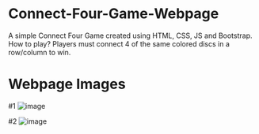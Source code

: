 # Connect-Four-Game-Webpage
A simple Connect Four Game created using HTML, CSS, JS and Bootstrap. 
How to play? Players must connect 4 of the same colored discs in a row/column to win.

# Webpage Images
#1
![image](https://user-images.githubusercontent.com/64316945/176820278-5576c20d-bfd2-4fad-a62d-3efc1ff049a7.png)

#2
![image](https://user-images.githubusercontent.com/64316945/176820347-408a1546-2506-4b40-9604-33916e1284d2.png)
